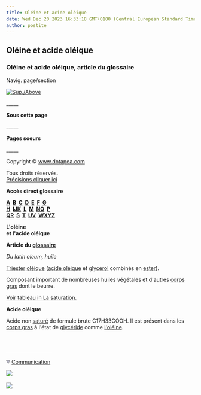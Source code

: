 ```yaml
---
title: Oléine et acide oléique
date: Wed Dec 20 2023 16:33:18 GMT+0100 (Central European Standard Time)
author: postite
---
```


## Oléine et acide oléique
### Oléine et acide oléique, article du glossaire
 Navig. page/section

[![Sup./Above](_derived/up_cmp_themenoir010_up.gif)](no.html)

\_\_\_\_\_

**Sous cette page**

\_\_\_\_\_

**Pages soeurs**

\_\_\_\_\_

Copyright © www.dotapea.com

Tous droits réservés.  
[Précisions cliquer ici](droitscopie.html)

**Accès direct glossaire**

**[A](a.html)  [B](b.html)  [C](c.html)  [D](d.html)  [E](e.html)  [F](f.html)  [G](g.html)  
[H](h.html)  [IJK](ijk.html)  [L](l.html)  [M](m.html)  [NO](no.html)  [P](p.html)  
[QR](qr.html)  [S](s.html)  [T](t.html)  [UV](uv.html)  [WXYZ](wxyz.html)**

**L'oléine  
et l'acide oléique**

**Article du [glossaire](glossaire.html)**

_Du latin oleum, huile_

[Triester](ester.html#lestriesters) [oléique](oleine.html#oleique) ([acide oléique](oleine.html#oleique) et [glycérol](glycerine.html) combinés en [ester](ester.html)).

Composant important de nombreuses huiles végétales et d'autres [corps gras](gras.html#corpsgras) dont le beurre.

[Voir tableau in La saturation.](saturation.html#indicediode)

**Acide oléique**

Acide non [saturé](saturation.html) de formule brute C17H33COOH. Il est présent dans les [corps gras](gras.html#corpsgras) à l'état de [glycéride](glyceride.html) comme [l'oléine](oleine.html).



 

 ![](images/transparent122x1.gif)

![](images/flechebas.gif) [Communication](http://www.artrealite.com/annonceurs.htm) 

[![](https://cbonvin.fr/sites/regie.artrealite.com/visuels/campagne1.png)](index-2.html#20131014)

![](https://cbonvin.fr/sites/regie.artrealite.com/visuels/campagne2.png)